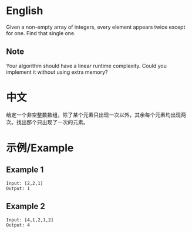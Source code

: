 # English #
Given a non-empty array of integers, every element appears twice except for one. Find that single one.

## Note ##
Your algorithm should have a linear runtime complexity. Could you implement it without using extra memory?
# 中文 #
给定一个非空整数数组，除了某个元素只出现一次以外，其余每个元素均出现两次。找出那个只出现了一次的元素。
# 示例/Example #
## Example 1 ##
```
Input: [2,2,1]
Output: 1
```
## Example 2 ##
```
Input: [4,1,2,1,2]
Output: 4
```
